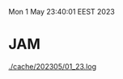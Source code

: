 Mon  1 May 23:40:01 EEST 2023
# JAM
<a href='./cache/202305/01_23.log'>./cache/202305/01_23.log</a>
